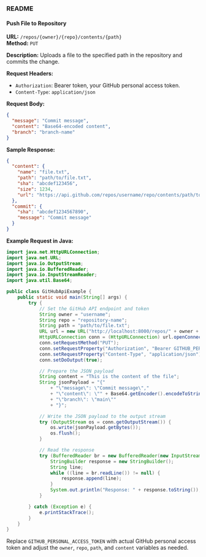 ### README

#### Push File to Repository

**URL:** `/repos/{owner}/{repo}/contents/{path}`  
**Method:** `PUT`

**Description:** Uploads a file to the specified path in the repository and commits the change.

**Request Headers:**

- `Authorization`: Bearer token, your GitHub personal access token.
- `Content-Type`: `application/json`

**Request Body:**
```json
{
  "message": "Commit message",
  "content": "Base64-encoded content",
  "branch": "branch-name"
}
```

**Sample Response:**
```json
{
  "content": {
    "name": "file.txt",
    "path": "path/to/file.txt",
    "sha": "abcdef123456",
    "size": 1234,
    "url": "https://api.github.com/repos/username/repo/contents/path/to/file.txt"
  },
  "commit": {
    "sha": "abcdef1234567890",
    "message": "Commit message"
  }
}
```

**Example Request in Java:**

```java
import java.net.HttpURLConnection;
import java.net.URL;
import java.io.OutputStream;
import java.io.BufferedReader;
import java.io.InputStreamReader;
import java.util.Base64;

public class GitHubApiExample {
    public static void main(String[] args) {
        try {
            // Set the GitHub API endpoint and token
            String owner = "username";
            String repo = "repository-name";
            String path = "path/to/file.txt";
            URL url = new URL("http://localhost:8000/repos/" + owner + "/" + repo + "/contents/" + path);
            HttpURLConnection conn = (HttpURLConnection) url.openConnection();
            conn.setRequestMethod("PUT");
            conn.setRequestProperty("Authorization", "Bearer GITHUB_PERSONAL_ACCESS_TOKEN");
            conn.setRequestProperty("Content-Type", "application/json");
            conn.setDoOutput(true);

            // Prepare the JSON payload
            String content = "This is the content of the file";
            String jsonPayload = "{"
                + "\"message\": \"Commit message\","
                + "\"content\": \"" + Base64.getEncoder().encodeToString(content.getBytes()) + "\","
                + "\"branch\": \"main\""
                + "}";

            // Write the JSON payload to the output stream
            try (OutputStream os = conn.getOutputStream()) {
                os.write(jsonPayload.getBytes());
                os.flush();
            }

            // Read the response
            try (BufferedReader br = new BufferedReader(new InputStreamReader(conn.getInputStream()))) {
                StringBuilder response = new StringBuilder();
                String line;
                while ((line = br.readLine()) != null) {
                    response.append(line);
                }
                System.out.println("Response: " + response.toString());
            }

        } catch (Exception e) {
            e.printStackTrace();
        }
    }
}
```

Replace `GITHUB_PERSONAL_ACCESS_TOKEN` with actual GitHub personal access token and adjust the `owner`, `repo`, `path`, and `content` variables as needed.